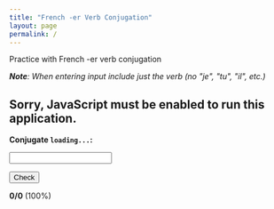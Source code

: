 ```yaml
---
title: "French -er Verb Conjugation"
layout: page
permalink: /
---
```


Practice with French -er verb conjugation

***Note**: When entering input include just the verb (no "je", "tu", "il", etc.)*

<h2 id="nosupport">Sorry, JavaScript must be enabled to run this application.</h2>
<script>
  document.getElementById("nosupport").style.display = "none";
</script>

<b>Conjugate <span id="prompt">`loading...`</span>:</b>

<input type="text" id="input">

<button onclick="submit()" id="submit">Check</button>

<span id="score"><b>0/0</b> (100%)</span>

<script src="conjugate.js"></script>
<script src="verbs.js"></script>

<script>
  const prompt = document.getElementById("prompt");
  const input = document.getElementById("input");
  const submitButton = document.getElementById("submit");
  const score = document.getElementById("score");

  input.onKeyDown = function(e) {
    if (e.keyCode === 13) {
      submit();
    }
  };

  var correct = 0;
  var total = 0;

  var verb, pronoun;
  
  function randomElement(array) {
    return array[Math.floor(Math.random() * array.length)];
  }

  function next() {
    verb = randomElement(verbs);
    pronoun = randomElement(pronouns);
    prompt.innerHTML = `${pronoun} / ${verb}`;
    input.value = "";
    input.focus();
  }

  function submit() {
    userInput = input.value;

    const conjugated = erConjugate(verb, pronoun);

    total++;
    if (userInput.toLowerCase() === conjugated) {
      correct++;
      input.style.color = "green";
    } else {
      input.style.color = "red";
      input.value = conjugated;
    }
    score.innerHTML = `<b>${correct}/${total}</b> (${Math.round(correct / total * 100)}%)`;
    
    input.readOnly = true;
    submitButton.disabled = true;
    setTimeout(() => {
      input.style.color = "black";
      input.readOnly = false;
      submitButton.disabled = false;
      next();
    }, 1500);
  }

  next();
</script>
